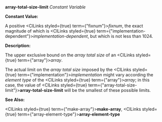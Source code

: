 **array-total-size-limit** *Constant Variable* 



**Constant Value:** 



A positive <ClLinks styled={true} term={"fixnum"}><i>fixnum</i></ClLinks>, the exact magnitude of which is <ClLinks styled={true} term={"implementation-dependent"}><i>implementation-dependent</i></ClLinks>, but which is not less than 1024. 



**Description:** 



The upper exclusive bound on the *array total size* of an <ClLinks styled={true} term={"array"}><i>array</i></ClLinks>. 



The actual limit on the *array total size* imposed by the <ClLinks styled={true} term={"implementation"}><i>implementation</i></ClLinks> might vary according the *element type* of the <ClLinks styled={true} term={"array"}><i>array</i></ClLinks>; in this case, the value of <ClLinks styled={true} term={"array-total-size-limit"}><b>array-total-size-limit</b></ClLinks> will be the smallest of these possible limits. 



**See Also:** 



<ClLinks styled={true} term={"make-array"}><b>make-array</b></ClLinks>, <ClLinks styled={true} term={"array-element-type"}><b>array-element-type</b></ClLinks> 







 



 



